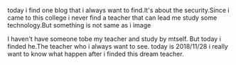  today i find one blog that i always want to find.It's about the security.Since i came to this college i never find a  teacher that can lead me study some technology.But something is not same as i image

I haven't have someone tobe my teacher and study by mtself.
But today i finded he.The teacher who i always want to see.
today is 2018/11/28
i really want to know what happen after i finded this dream teacher.
